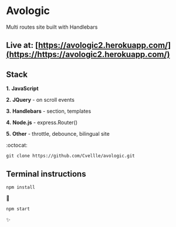 # Avologic

Multi routes site built with Handlebars

## Live at: [https://avologic2.herokuapp.com/](https://https://avologic2.herokuapp.com/)

## Stack

**1.** **JavaScript**

**2.** **JQuery** - on scroll events

**3.** **Handlebars** - section, templates

**4.** **Node.js** - express.Router()

**5.** **Other** - throttle, debounce, bilingual site

:octocat:

```
git clone https://github.com/Cvellle/avologic.git
```

## Terminal instructions

```
npm install
```

:rocket:

```
npm start
```

:sparkles:
